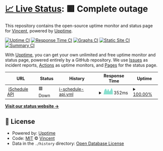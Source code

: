 # [📈 Live Status](https://VincenDev.github.io/upptime): <!--live status--> **🟥 Complete outage**

This repository contains the open-source uptime monitor and status page for [Vincent](https://VincenDev.github.io/upptime), powered by [Upptime](https://github.com/upptime/upptime).

[![Uptime CI](https://github.com/VincenDev/upptime/workflows/Uptime%20CI/badge.svg)](https://github.com/VincenDev/upptime/actions?query=workflow%3A%22Uptime+CI%22)
[![Response Time CI](https://github.com/VincenDev/upptime/workflows/Response%20Time%20CI/badge.svg)](https://github.com/VincenDev/upptime/actions?query=workflow%3A%22Response+Time+CI%22)
[![Graphs CI](https://github.com/VincenDev/upptime/workflows/Graphs%20CI/badge.svg)](https://github.com/VincenDev/upptime/actions?query=workflow%3A%22Graphs+CI%22)
[![Static Site CI](https://github.com/VincenDev/upptime/workflows/Static%20Site%20CI/badge.svg)](https://github.com/VincenDev/upptime/actions?query=workflow%3A%22Static+Site+CI%22)
[![Summary CI](https://github.com/VincenDev/upptime/workflows/Summary%20CI/badge.svg)](https://github.com/VincenDev/upptime/actions?query=workflow%3A%22Summary+CI%22)

With [Upptime](https://upptime.js.org), you can get your own unlimited and free uptime monitor and status page, powered entirely by a GitHub repository. We use [Issues](https://github.com/VincenDev/upptime/issues) as incident reports, [Actions](https://github.com/VincenDev/upptime/actions) as uptime monitors, and [Pages](https://VincenDev.github.io/upptime) for the status page.

<!--start: status pages-->
<!-- This summary is generated by Upptime (https://github.com/upptime/upptime) -->
<!-- Do not edit this manually, your changes will be overwritten -->
<!-- prettier-ignore -->
| URL | Status | History | Response Time | Uptime |
| --- | ------ | ------- | ------------- | ------ |
| <img alt="" src="https://favicons.githubusercontent.com/ischedule.vincendev.com" height="13"> [iSchedule API](https://ischedule.vincendev.com/api/status) | 🟥 Down | [i-schedule-api.yml](https://github.com/VincenDev/upptime/commits/HEAD/history/i-schedule-api.yml) | <details><summary><img alt="Response time graph" src="./graphs/i-schedule-api/response-time-week.png" height="20"> 352ms</summary><br><a href="https://VincenDev.github.io/upptime/history/i-schedule-api"><img alt="Response time 499" src="https://img.shields.io/endpoint?url=https%3A%2F%2Fraw.githubusercontent.com%2FVincenDev%2Fupptime%2FHEAD%2Fapi%2Fi-schedule-api%2Fresponse-time.json"></a><br><a href="https://VincenDev.github.io/upptime/history/i-schedule-api"><img alt="24-hour response time 353" src="https://img.shields.io/endpoint?url=https%3A%2F%2Fraw.githubusercontent.com%2FVincenDev%2Fupptime%2FHEAD%2Fapi%2Fi-schedule-api%2Fresponse-time-day.json"></a><br><a href="https://VincenDev.github.io/upptime/history/i-schedule-api"><img alt="7-day response time 352" src="https://img.shields.io/endpoint?url=https%3A%2F%2Fraw.githubusercontent.com%2FVincenDev%2Fupptime%2FHEAD%2Fapi%2Fi-schedule-api%2Fresponse-time-week.json"></a><br><a href="https://VincenDev.github.io/upptime/history/i-schedule-api"><img alt="30-day response time 342" src="https://img.shields.io/endpoint?url=https%3A%2F%2Fraw.githubusercontent.com%2FVincenDev%2Fupptime%2FHEAD%2Fapi%2Fi-schedule-api%2Fresponse-time-month.json"></a><br><a href="https://VincenDev.github.io/upptime/history/i-schedule-api"><img alt="1-year response time 499" src="https://img.shields.io/endpoint?url=https%3A%2F%2Fraw.githubusercontent.com%2FVincenDev%2Fupptime%2FHEAD%2Fapi%2Fi-schedule-api%2Fresponse-time-year.json"></a></details> | <details><summary><a href="https://VincenDev.github.io/upptime/history/i-schedule-api">100.00%</a></summary><a href="https://VincenDev.github.io/upptime/history/i-schedule-api"><img alt="All-time uptime 100.00%" src="https://img.shields.io/endpoint?url=https%3A%2F%2Fraw.githubusercontent.com%2FVincenDev%2Fupptime%2FHEAD%2Fapi%2Fi-schedule-api%2Fuptime.json"></a><br><a href="https://VincenDev.github.io/upptime/history/i-schedule-api"><img alt="24-hour uptime 100.00%" src="https://img.shields.io/endpoint?url=https%3A%2F%2Fraw.githubusercontent.com%2FVincenDev%2Fupptime%2FHEAD%2Fapi%2Fi-schedule-api%2Fuptime-day.json"></a><br><a href="https://VincenDev.github.io/upptime/history/i-schedule-api"><img alt="7-day uptime 100.00%" src="https://img.shields.io/endpoint?url=https%3A%2F%2Fraw.githubusercontent.com%2FVincenDev%2Fupptime%2FHEAD%2Fapi%2Fi-schedule-api%2Fuptime-week.json"></a><br><a href="https://VincenDev.github.io/upptime/history/i-schedule-api"><img alt="30-day uptime 100.00%" src="https://img.shields.io/endpoint?url=https%3A%2F%2Fraw.githubusercontent.com%2FVincenDev%2Fupptime%2FHEAD%2Fapi%2Fi-schedule-api%2Fuptime-month.json"></a><br><a href="https://VincenDev.github.io/upptime/history/i-schedule-api"><img alt="1-year uptime 100.00%" src="https://img.shields.io/endpoint?url=https%3A%2F%2Fraw.githubusercontent.com%2FVincenDev%2Fupptime%2FHEAD%2Fapi%2Fi-schedule-api%2Fuptime-year.json"></a></details>

<!--end: status pages-->

[**Visit our status website →**](https://VincenDev.github.io/upptime)

## 📄 License

- Powered by: [Upptime](https://github.com/upptime/upptime)
- Code: [MIT](./LICENSE) © [Vincent](https://VincenDev.github.io/upptime)
- Data in the `./history` directory: [Open Database License](https://opendatacommons.org/licenses/odbl/1-0/)
